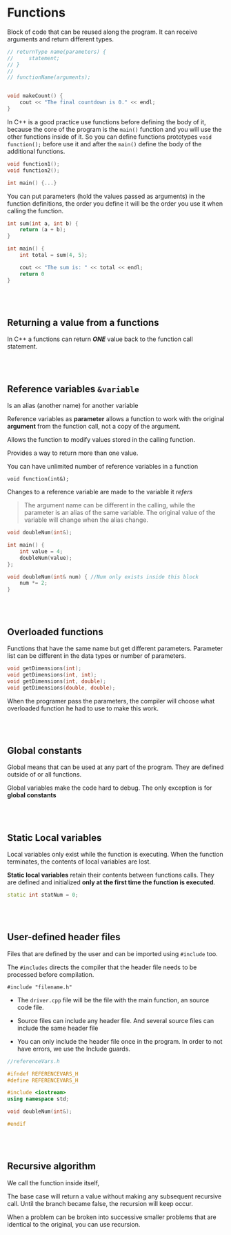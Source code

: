 # Functions

Block of code that can be reused along the program. It can receive arguments and return different types.

```cpp
// returnType name(parameters) {
//     statement;
// }
//
// functionName(arguments);


void makeCount() {
    cout << "The final countdown is 0." << endl;
}

```

In C++ is a good practice use functions before defining the body of it, because the core of the program is the `main()` function and you will use the other functions inside of it. So you can define functions prototypes `void function();` before use it and after the `main()` define the body of the additional functions.

```cpp
void function1();
void function2();

int main() {...}
```

You can put parameters (hold the values passed as arguments) in the function definitions, the order you define it will be the order you use it when calling the function.

```cpp
int sum(int a, int b) {
    return (a + b);
}

int main() {
    int total = sum(4, 5);

    cout << "The sum is: " << total << endl;
    return 0
}

```

<br/>
<br/>

## Returning a value from a functions
In C++ a functions can return ***ONE*** value back to the function call statement.

<br/>
<br/>

## Reference variables `&variable`
Is an alias (another name) for another variable

Reference variables as **parameter** allows a function to work with the original **argument** from the function call, not a copy of the argument.

Allows the function to modify values stored in the calling function.

Provides a way to return more than one value.

You can have unlimited number of reference variables in a function

`void function(int&);`

Changes to a reference variable are made to the variable it *refers*

> The argument name can be different in the calling, while the parameter is an alias of the same variable. The original value of the variable will change when the alias change.


```cpp
void doubleNum(int&);

int main() {
    int value = 4;
    doubleNum(value);
};

void doubleNum(int& num) { //Num only exists inside this block
    num *= 2;
}
```

<br/>
<br/>

## Overloaded functions
Functions that have the same name but get different parameters. Parameter list can be different in the data types or number of parameters.

```cpp
void getDimensions(int);
void getDimensions(int, int);
void getDimensions(int, double);
void getDimensions(double, double);
```

When the programer pass the parameters, the compiler will choose what overloaded function he had to use to make this work.

<br/>
<br/>

## Global constants

Global means that can be used at any part of the program. They are defined outside of or all functions.

Global variables make the code hard to debug. The only exception is for **global constants**

<br/>
<br/>

## Static Local variables

Local variables only exist while the function is executing. When the function terminates, the contents of local variables are lost.

**Static local variables** retain their contents between functions calls. They are defined and initialized **only at the first time the function is executed**.

```cpp
static int statNum = 0;
```

<br/>
<br/>

## User-defined header files

Files that are defined by the user and can be imported using `#include` too.

The `#includes` directs the compiler that the header file needs to be processed before compilation.

`#include "filename.h"`

- The `driver.cpp` file will be the file with the main function, an source code file. 


- Source files can include any header file. And several source files can include the same header file

- You can only include the header file once in the program. In order to not have errors, we use the Include guards.

```cpp
//referenceVars.h

#ifndef REFERENCEVARS_H
#define REFERENCEVARS_H

#include <iostream>
using namespace std;

void doubleNum(int&);

#endif
```

<br/>
<br/>

## Recursive algorithm

We call the function inside itself,

The base case will return a value without making any subsequent recursive call. Until the branch became false, the recursion will keep occur.

When a problem can be broken into successive smaller problems that are identical to the original, you can use recursion.



